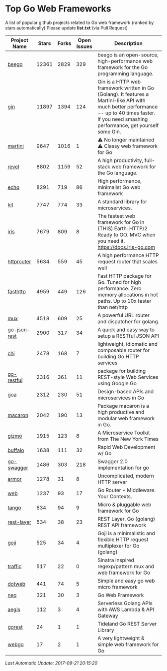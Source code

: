 # Top Go Web Frameworks
A list of popular github projects related to Go web framework (ranked by stars automatically)
Please update **list.txt** (via Pull Request)

| Project Name | Stars | Forks | Open Issues | Description |
| ------------ | ----- | ----- | ----------- | ----------- |
| [beego](https://github.com/astaxie/beego) | 12361 | 2829 | 329 | beego is an open-source, high-performance web framework for the Go programming language. |
| [gin](https://github.com/gin-gonic/gin) | 11897 | 1394 | 124 | Gin is a HTTP web framework written in Go (Golang). It features a Martini-like API with much better performance -- up to 40 times faster. If you need smashing performance, get yourself some Gin. |
| [martini](https://github.com/go-martini/martini) | 9647 | 1016 | 1 | ⚠️ No longer maintained ⚠️  Classy web framework for Go |
| [revel](https://github.com/revel/revel) | 8802 | 1159 | 52 | A high productivity, full-stack web framework for the Go language. |
| [echo](https://github.com/labstack/echo) | 8291 | 719 | 86 | High performance, minimalist Go web framework |
| [kit](https://github.com/go-kit/kit) | 7747 | 774 | 33 | A standard library for microservices. |
| [iris](https://github.com/kataras/iris) | 7679 | 809 | 8 | The fastest web framework for Go in (THIS) Earth. HTTP/2 Ready to GO. MVC when you need it. https://docs.iris-go.com |
| [httprouter](https://github.com/julienschmidt/httprouter) | 5634 | 559 | 45 | A high performance HTTP request router that scales well |
| [fasthttp](https://github.com/valyala/fasthttp) | 4959 | 449 | 126 | Fast HTTP package for Go. Tuned for high performance. Zero memory allocations in hot paths. Up to 10x faster than net/http |
| [mux](https://github.com/gorilla/mux) | 4518 | 609 | 25 | A powerful URL router and dispatcher for golang. |
| [go-json-rest](https://github.com/ant0ine/go-json-rest) | 2900 | 317 | 34 | A quick and easy way to setup a RESTful JSON API |
| [chi](https://github.com/go-chi/chi) | 2478 | 168 | 7 | lightweight, idiomatic and composable router for building Go HTTP services |
| [go-restful](https://github.com/emicklei/go-restful) | 2316 | 361 | 11 | package for building REST-style Web Services using Google Go |
| [goa](https://github.com/goadesign/goa) | 2312 | 230 | 51 | Design-based APIs and microservices in Go |
| [macaron](https://github.com/go-macaron/macaron) | 2042 | 190 | 13 | Package macaron is a high productive and modular web framework in Go. |
| [gizmo](https://github.com/NYTimes/gizmo) | 1915 | 123 | 8 | A Microservice Toolkit from The New York Times |
| [buffalo](https://github.com/gobuffalo/buffalo) | 1638 | 111 | 32 | Rapid Web Development w/ Go |
| [go-swagger](https://github.com/go-swagger/go-swagger) | 1486 | 303 | 218 | Swagger 2.0 implementation for go |
| [armor](https://github.com/labstack/armor) | 1278 | 31 | 8 | Uncomplicated, modern HTTP server |
| [web](https://github.com/gocraft/web) | 1237 | 93 | 17 | Go Router + Middleware. Your Contexts. |
| [tango](https://github.com/lunny/tango) | 634 | 94 | 9 | Micro & pluggable web framework for Go |
| [rest-layer](https://github.com/rs/rest-layer) | 534 | 38 | 23 | REST Layer, Go (golang) REST API framework |
| [goji](https://github.com/goji/goji) | 525 | 34 | 4 | Goji is a minimalistic and flexible HTTP request multiplexer for Go (golang) |
| [traffic](https://github.com/pilu/traffic) | 517 | 22 | 0 | Sinatra inspired regexp/pattern mux and web framework for Go |
| [dotweb](https://github.com/devfeel/dotweb) | 441 | 74 | 5 | Simple and easy go web micro framework |
| [neo](https://github.com/ivpusic/neo) | 321 | 30 | 3 | Go Web Framework |
| [aegis](https://github.com/tmaiaroto/aegis) | 112 | 3 | 4 | Serverless Golang APIs with AWS Lambda & API Gateway |
| [gorest](https://github.com/tideland/gorest) | 24 | 1 | 1 | Tideland Go REST Server Library |
| [webgo](https://github.com/bnkamalesh/webgo) | 17 | 2 | 1 | A very lightweight & simple web framework for Go |

*Last Automatic Update: 2017-09-21 20:15:20*